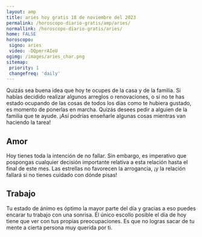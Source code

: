 ```yaml
---
layout: amp
title: aries hoy gratis 18 de noviembre del 2023 
permalink: /horoscopo-diario-gratis/amp/aries/
normallink: /horoscopo-diario-gratis/aries/
home: FALSE
horoscopo:
 signo: aries
 video: -DQpmrrAIeU
ogimg: /images/aries_char.png
sitemap:
 priority: 1
 changefreq: 'daily'
---
```



Quizás sea buena idea que hoy te ocupes de la casa y de la familia. Si habías decidido realizar algunos arreglos o renovaciones, o si no te has estado ocupando de las cosas de todos los días como te hubiera gustado, es momento de ponerlas en marcha. Quizás desees pedir a alguien de la familia que te ayude. ¡Así podrías enseñarle algunas cosas mientras van haciendo la tarea!

## Amor

Hoy tienes toda la intención de no fallar. Sin embargo, es imperativo que pospongas cualquier decisión importante relativa a esta relación hasta el final de este mes. Las estrellas no favorecen la arrogancia, ¡y la relación fallará si no tienes cuidado con dónde pisas!

## Trabajo

Tu estado de ánimo es óptimo la mayor parte del día y gracias a eso puedes encarar tu trabajo con una sonrisa. El único escollo posible el día de hoy tiene que ver con tus propias preocupaciones. Es que no logras sacar de tu mente a cierta persona muy querida por ti.